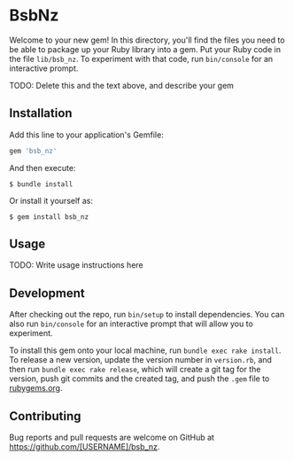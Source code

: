 # BsbNz

Welcome to your new gem! In this directory, you'll find the files you need to be able to package up your Ruby library into a gem. Put your Ruby code in the file `lib/bsb_nz`. To experiment with that code, run `bin/console` for an interactive prompt.

TODO: Delete this and the text above, and describe your gem

## Installation

Add this line to your application's Gemfile:

```ruby
gem 'bsb_nz'
```

And then execute:

    $ bundle install

Or install it yourself as:

    $ gem install bsb_nz

## Usage

TODO: Write usage instructions here

## Development

After checking out the repo, run `bin/setup` to install dependencies. You can also run `bin/console` for an interactive prompt that will allow you to experiment.

To install this gem onto your local machine, run `bundle exec rake install`. To release a new version, update the version number in `version.rb`, and then run `bundle exec rake release`, which will create a git tag for the version, push git commits and the created tag, and push the `.gem` file to [rubygems.org](https://rubygems.org).

## Contributing

Bug reports and pull requests are welcome on GitHub at https://github.com/[USERNAME]/bsb_nz.
